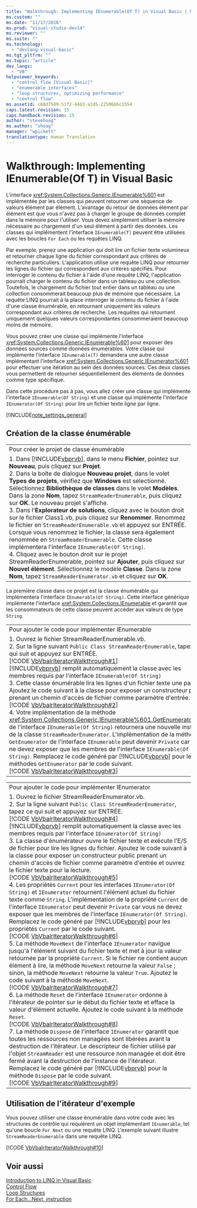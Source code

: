 ```yaml
---
title: "Walkthrough: Implementing IEnumerable(Of T) in Visual Basic | Microsoft Docs"
ms.custom: ""
ms.date: "11/17/2016"
ms.prod: "visual-studio-dev14"
ms.reviewer: ""
ms.suite: ""
ms.technology: 
  - "devlang-visual-basic"
ms.tgt_pltfrm: ""
ms.topic: "article"
dev_langs: 
  - "VB"
helpviewer_keywords: 
  - "control flow [Visual Basic]"
  - "enumerable interfaces"
  - "loop structures, optimizing performance"
  - "control flow"
ms.assetid: c60d7589-51f2-4463-a2d5-22506bbc1554
caps.latest.revision: 15
caps.handback.revision: 15
author: "stevehoag"
ms.author: "shoag"
manager: "wpickett"
translationtype: Human Translation
---
```

# Walkthrough: Implementing IEnumerable(Of T) in Visual Basic
L'interface <xref:System.Collections.Generic.IEnumerable%601> est implémentée par les classes qui peuvent retourner une séquence de valeurs élément par élément.  L'avantage du retour de données élément par élément est que vous n'avez pas à charger le groupe de données complet dans la mémoire pour l'utiliser.  Vous devez simplement utiliser la mémoire nécessaire au chargement d'un seul élément à partir des données.  Les classes qui implémentent l'interface `IEnumerable(T)` peuvent être utilisées avec les boucles `For Each` ou les requêtes LINQ.  
  
 Par exemple, prenez une application qui doit lire un fichier texte volumineux et retourner chaque ligne du fichier correspondant aux critères de recherche particuliers.  L'application utilise une requête LINQ pour retourner les lignes du fichier qui correspondent aux critères spécifiés.  Pour interroger le contenu du fichier à l'aide d'une requête LINQ, l'application pourrait charger le contenu du fichier dans un tableau ou une collection.  Toutefois, le chargement du fichier tout entier dans un tableau ou une collection consommerait beaucoup plus de mémoire que nécessaire.  La requête LINQ pourrait à la place interroger le contenu du fichier à l'aide d'une classe énumérable, en retournant uniquement les valeurs correspondant aux critères de recherche.  Les requêtes qui retournent uniquement quelques valeurs correspondantes consommeraient beaucoup moins de mémoire.  
  
 Vous pouvez créer une classe qui implémente l'interface <xref:System.Collections.Generic.IEnumerable%601> pour exposer des données sources comme données énumérables.  Votre classe qui implémente l'interface `IEnumerable(T)` demandera une autre classe implémentant l'interface <xref:System.Collections.Generic.IEnumerator%601> pour effectuer une itération au sein des données sources.  Ces deux classes vous permettent de retourner séquentiellement des éléments de données comme type spécifique.  
  
 Dans cette procédure pas à pas, vous allez créer une classe qui implémente l'interface `IEnumerable(Of String)` et une classe qui implémente l'interface `IEnumerator(Of String)` pour lire un fichier texte ligne par ligne.  
  
 [!INCLUDE[note_settings_general](../../../../csharp/language-reference/compiler-messages/includes/note_settings_general_md.md)]  
  
## Création de la classe énumérable  
  
||  
|-|  
|Pour créer le projet de classe énumérable|  
|1.  Dans [!INCLUDE[vbprvb](../../../../csharp/programming-guide/concepts/linq/includes/vbprvb_md.md)], dans le menu **Fichier**, pointez sur **Nouveau**, puis cliquez sur **Projet**.<br />2.  Dans la boîte de dialogue **Nouveau projet**, dans le volet **Types de projets**, vérifiez que **Windows** est sélectionné.  Sélectionnez **Bibliothèque de classes** dans le volet **Modèles**.  Dans la zone **Nom**, tapez `StreamReaderEnumerable`, puis cliquez sur **OK**.  Le nouveau projet s'affiche.<br />3.  Dans l'**Explorateur de solutions**, cliquez avec le bouton droit sur le fichier Class1.vb, puis cliquez sur **Renommer**.  Renommez le fichier en `StreamReaderEnumerable.vb` et appuyez sur ENTRÉE.  Lorsque vous renommez le fichier, la classe sera également renommée en `StreamReaderEnumerable`.  Cette classe implémentera l'interface `IEnumerable(Of String)`.<br />4.  Cliquez avec le bouton droit sur le projet StreamReaderEnumerable, pointez sur **Ajouter**, puis cliquez sur **Nouvel élément**.  Sélectionnez le modèle **Classe**.  Dans la zone **Nom**, tapez `StreamReaderEnumerator.vb` et cliquez sur **OK**.|  
  
 La première classe dans ce projet est la classe énumérable qui implémentera l'interface `IEnumerable(Of String)`.  Cette interface générique implémente l'interface <xref:System.Collections.IEnumerable> et garantit que les consommateurs de cette classe peuvent accéder aux valeurs de type `String`.  
  
||  
|-|  
|Pour ajouter le code pour implémenter IEnumerable|  
|1.  Ouvrez le fichier StreamReaderEnumerable.vb.<br />2.  Sur la ligne suivant `Public Class StreamReaderEnumerable`, tapez ce qui suit et appuyez sur ENTRÉE.<br />     [!CODE [VbVbalrIteratorWalkthrough#1](../CodeSnippet/VS_Snippets_VBCSharp/VbVbalrIteratorWalkthrough#1)]<br />     [!INCLUDE[vbprvb](../../../../csharp/programming-guide/concepts/linq/includes/vbprvb_md.md)] remplit automatiquement la classe avec les membres requis par l'interface `IEnumerable(Of String)`<br />3.  Cette classe énumérable lira les lignes d'un fichier texte une par une.  Ajoutez le code suivant à la classe pour exposer un constructeur public prenant un chemin d'accès de fichier comme paramètre d'entrée.<br />     [!CODE [VbVbalrIteratorWalkthrough#2](../CodeSnippet/VS_Snippets_VBCSharp/VbVbalrIteratorWalkthrough#2)]<br />4.  Votre implémentation de la méthode <xref:System.Collections.Generic.IEnumerable%601.GetEnumerator%2A> de l'interface `IEnumerable(Of String)` retournera une nouvelle instance de la classe `StreamReaderEnumerator`.  L'implémentation de la méthode `GetEnumerator` de l'interface `IEnumerable` peut devenir `Private` car vous ne devez exposer que les membres de l'interface `IEnumerable(Of String)`.  Remplacez le code généré par [!INCLUDE[vbprvb](../../../../csharp/programming-guide/concepts/linq/includes/vbprvb_md.md)] pour les méthodes `GetEnumerator` par le code suivant.<br />     [!CODE [VbVbalrIteratorWalkthrough#3](../CodeSnippet/VS_Snippets_VBCSharp/VbVbalrIteratorWalkthrough#3)]|  
  
||  
|-|  
|Pour ajouter le code pour implémenter IEnumerator|  
|1.  Ouvrez le fichier StreamReaderEnumerator.vb.<br />2.  Sur la ligne suivant `Public Class StreamReaderEnumerator`, tapez ce qui suit et appuyez sur ENTRÉE.<br />     [!CODE [VbVbalrIteratorWalkthrough#4](../CodeSnippet/VS_Snippets_VBCSharp/VbVbalrIteratorWalkthrough#4)]<br />     [!INCLUDE[vbprvb](../../../../csharp/programming-guide/concepts/linq/includes/vbprvb_md.md)] remplit automatiquement la classe avec les membres requis par l'interface `IEnumerator(Of String)`<br />3.  La classe d'énumérateur ouvre le fichier texte et exécute l'E\/S de fichier pour lire les lignes du fichier.  Ajoutez le code suivant à la classe pour exposer un constructeur public prenant un chemin d'accès de fichier comme paramètre d'entrée et ouvrez le fichier texte pour la lecture.<br />     [!CODE [VbVbalrIteratorWalkthrough#5](../CodeSnippet/VS_Snippets_VBCSharp/VbVbalrIteratorWalkthrough#5)]<br />4.  Les propriétés `Current` pour les interfaces `IEnumerator(Of String)` et `IEnumerator` retournent l'élément actuel du fichier texte comme `String`.  L'implémentation de la propriété `Current` de l'interface `IEnumerator` peut devenir `Private` car vous ne devez exposer que les membres de l'interface `IEnumerator(Of String)`.  Remplacez le code généré par [!INCLUDE[vbprvb](../../../../csharp/programming-guide/concepts/linq/includes/vbprvb_md.md)] pour les propriétés `Current` par le code suivant.<br />     [!CODE [VbVbalrIteratorWalkthrough#6](../CodeSnippet/VS_Snippets_VBCSharp/VbVbalrIteratorWalkthrough#6)]<br />5.  La méthode `MoveNext` de l'interface `IEnumerator` navigue jusqu'à l'élément suivant du fichier texte et met à jour la valeur retournée par la propriété `Current`.  Si le fichier ne contient aucun élément à lire, la méthode `MoveNext` retourne la valeur `False` ; sinon, la méthode `MoveNext` retourne la valeur `True`.  Ajoutez le code suivant à la méthode `MoveNext`.<br />     [!CODE [VbVbalrIteratorWalkthrough#7](../CodeSnippet/VS_Snippets_VBCSharp/VbVbalrIteratorWalkthrough#7)]<br />6.  La méthode `Reset` de l'interface `IEnumerator` ordonne à l'itérateur de pointer sur le début du fichier texte et efface la valeur d'élément actuelle.  Ajoutez le code suivant à la méthode `Reset`.<br />     [!CODE [VbVbalrIteratorWalkthrough#8](../CodeSnippet/VS_Snippets_VBCSharp/VbVbalrIteratorWalkthrough#8)]<br />7.  La méthode `Dispose` de l'interface `IEnumerator` garantit que toutes les ressources non managées sont libérées avant la destruction de l'itérateur.  Le descripteur de fichier utilisé par l'objet `StreamReader` est une ressource non managée et doit être fermé avant la destruction de l'instance de l'itérateur.  Remplacez le code généré par [!INCLUDE[vbprvb](../../../../csharp/programming-guide/concepts/linq/includes/vbprvb_md.md)] pour la méthode `Dispose` par le code suivant.<br />     [!CODE [VbVbalrIteratorWalkthrough#9](../CodeSnippet/VS_Snippets_VBCSharp/VbVbalrIteratorWalkthrough#9)]|  
  
## Utilisation de l'itérateur d'exemple  
 Vous pouvez utiliser une classe énumérable dans votre code avec les structures de contrôle qui requièrent un objet implémentant `IEnumerable`, tel qu'une boucle `For Next` ou une requête LINQ.  L'exemple suivant illustre `StreamReaderEnumerable` dans une requête LINQ.  
  
 [!CODE [VbVbalrIteratorWalkthrough#10](../CodeSnippet/VS_Snippets_VBCSharp/VbVbalrIteratorWalkthrough#10)]  
  
## Voir aussi  
 [Introduction to LINQ in Visual Basic](../../../../visual-basic/programming-guide/language-features/linq/introduction-to-linq.md)   
 [Control Flow](../../../../visual-basic/programming-guide/language-features/control-flow/index.md)   
 [Loop Structures](../../../../visual-basic/programming-guide/language-features/control-flow/loop-structures.md)   
 [For Each...Next, instruction](../../../../visual-basic/language-reference/statements/for-each-next-statement.md)